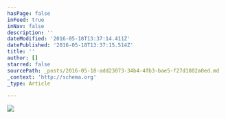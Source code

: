 ```yaml
---
hasPage: false
inFeed: true
inNav: false
description: ''
dateModified: '2016-05-18T13:37:14.411Z'
datePublished: '2016-05-18T13:37:15.514Z'
title: ''
author: []
starred: false
sourcePath: _posts/2016-05-18-add23073-34b4-4fb3-bae5-f27d1802a0ed.md
_context: 'http://schema.org'
_type: Article

---
```

![](https://the-grid-user-content.s3-us-west-2.amazonaws.com/2d1e5b21-b1a9-4611-a68c-8b2b0d2ecefe.jpg)